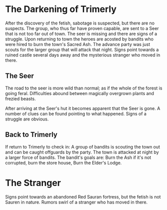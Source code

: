 # The Darkening of Trimerly

After the discovery of the fetish, sabotage is suspected, but there are no suspects. The group, who thus far have proven capable, are sent to a Seer that is not too far out of town. The seer is missing and there are signs of a struggle. Upon returning to town the heroes are acosted by bandits who were hired to burn the town's Sacred Ash. The advance party was just scouts for the larger group that will attack that night. Signs point towards a ruined castle several days away and the mysterious stranger who moved in there.

## The Seer

The road to the seer is more wild than normal; as if the whole of the forest is going feral. Difficulties abound between magically overgrown plants and frezied beasts.

After arriving at the Seer's hut it becomes apparent that the Seer is gone. A number of clues can be found pointing to what happened. Signs of a struggle are obvious.

## Back to Trimerly

If return to Trimerly to check in:
A group of bandits is scouting the town out and can be caught offguards by the party. The town is attacked at night by a larger force of bandits. The bandit's goals are: Burn the Ash if it's not corrupted, burn the store house, Burn the Elder's Lodge.

# The Stranger

Signs point towards an abandoned Red Sauran fortress, but the fetish is not Sauren in nature. Rumors swirl of a stranger who has moved in there.
